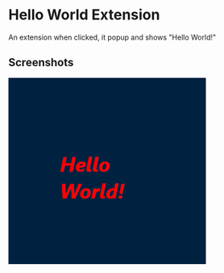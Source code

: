 # Hello World Extension

An extension when clicked, it popup and shows "Hello World!"

## Screenshots

![App Screenshot](extensionImg.png)
